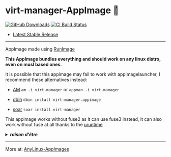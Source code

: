 # virt-manager-AppImage 🐧

[![GitHub Downloads](https://img.shields.io/github/downloads/pkgforge-dev/virt-manager-AppImage/total?logo=github&label=GitHub%20Downloads)](https://github.com/pkgforge-dev/virt-manager-AppImage/releases/latest)
[![CI Build Status](https://github.com//pkgforge-dev/virt-manager-AppImage/actions/workflows/blank.yml/badge.svg)](https://github.com/pkgforge-dev/virt-manager-AppImage/releases/latest)

* [Latest Stable Release](https://github.com/pkgforge-dev/virt-manager-AppImage/releases/latest)

---

AppImage made using [RunImage](https://github.com/VHSgunzo/runimage)

**This AppImage bundles everything and should work on any linux distro, even on musl based ones.**

It is possible that this appimage may fail to work with appimagelauncher, I recommend these alternatives instead: 

* [AM](https://github.com/ivan-hc/AM) `am -i virt-manager` or `appman -i virt-manager`

* [dbin](https://github.com/xplshn/dbin) `dbin install virt-manager.appimage`

* [soar](https://github.com/pkgforge/soar) `soar install virt-manager`

This appimage works without fuse2 as it can use fuse3 instead, it can also work without fuse at all thanks to the [uruntime](https://github.com/VHSgunzo/uruntime)

<details>
  <summary><b><i>raison d'être</i></b></summary>
    <img src="https://github.com/user-attachments/assets/d40067a6-37d2-4784-927c-2c7f7cc6104b" alt="Inspiration Image">
  </a>
</details>

---

More at: [AnyLinux-AppImages](https://pkgforge-dev.github.io/Anylinux-AppImages/) 

